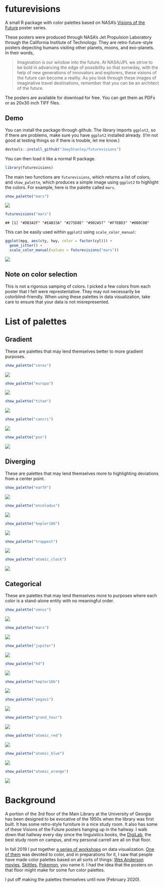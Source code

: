 
# futurevisions

A small R package with color palettes based on NASA’s [Visions of the
Future](https://www.jpl.nasa.gov/visions-of-the-future/) poster series.

These posters were produced through NASA’s Jet Propulsion Laboratory
through the California Institute of Technology. They are
retro-future-style posters depecting humans visiting other planets,
moons, and exo-planets. In their words,

> Imagination is our window into the future. At NASA/JPL we strive to be
> bold in advancing the edge of possibility so that someday, with the
> help of new generations of innovators and explorers, these visions of
> the future can become a reality. As you look through these images of
> imaginative travel destinations, remember that you can be an architect
> of the future.

The posters are available for download for free. You can get them as
PDFs or as 20x30 inch TIFF files.

## Demo

You can install the package through github. The library imports
`ggplot2`, so if there are problems, make sure you have `ggplot2`
installed already. (I’m not good at testing things so if there is
trouble, let me know.)

``` r
devtools::install_github("JoeyStanley/futurevisions")
```

You can then load it like a normal R package.

``` r
library(futurevisions)
```

The main two functions are `futurevisions`, which returns a list of
colors, and `show_palette`, which produces a simple image using
`ggplot2` to highlight the colors. For example, here is the palette
called `mars`.

``` r
show_palette("mars")
```

![](README_files/figure-gfm/unnamed-chunk-4-1.png)<!-- -->

``` r
futurevisions("mars")
```

    ## [1] "#DB3A2F" "#EAB33A" "#275D8E" "#902A57" "#F7EBD3" "#0B0C0B"

This can be easily used within `ggplot2` using `scale_color_manual`:

``` r
ggplot(mpg, aes(cty, hwy, color = factor(cyl))) +
  geom_jitter() +
  scale_color_manual(values = futurevisions("mars"))
```

![](README_files/figure-gfm/unnamed-chunk-5-1.png)<!-- -->

## Note on color selection

This is not a rigorous samping of colors. I picked a few colors from
each poster that I felt were represtentative. They may not necessarily
be colorblind-friendly. When using these palettes in data visualization,
take care to ensure that your data is not misrepresented.

# List of palettes

## Gradient

These are palettes that may lend themselves better to more gradient
purposes.

``` r
show_palette("ceres")
```

![](README_files/figure-gfm/unnamed-chunk-6-1.png)<!-- -->

``` r
show_palette("europa")
```

![](README_files/figure-gfm/unnamed-chunk-6-2.png)<!-- -->

``` r
show_palette("titan")
```

![](README_files/figure-gfm/unnamed-chunk-6-3.png)<!-- -->

``` r
show_palette("cancri")
```

![](README_files/figure-gfm/unnamed-chunk-6-4.png)<!-- -->

``` r
show_palette("pso")
```

![](README_files/figure-gfm/unnamed-chunk-6-5.png)<!-- -->

## Diverging

These are palettes that may lend themselves more to highlighting
deviations from a center point.

``` r
show_palette("earth")
```

![](README_files/figure-gfm/unnamed-chunk-7-1.png)<!-- -->

``` r
show_palette("enceladus")
```

![](README_files/figure-gfm/unnamed-chunk-7-2.png)<!-- -->

``` r
show_palette("kepler186")
```

![](README_files/figure-gfm/unnamed-chunk-7-3.png)<!-- -->

``` r
show_palette("trappest")
```

![](README_files/figure-gfm/unnamed-chunk-7-4.png)<!-- -->

``` r
show_palette("atomic_clock")
```

![](README_files/figure-gfm/unnamed-chunk-7-5.png)<!-- -->

## Categorical

These are palettes that may lend themselves more to purposes where each
color is a stand-alone entity with no meaningful order.

``` r
show_palette("venus")
```

![](README_files/figure-gfm/unnamed-chunk-8-1.png)<!-- -->

``` r
show_palette("mars")
```

![](README_files/figure-gfm/unnamed-chunk-8-2.png)<!-- -->

``` r
show_palette("jupiter")
```

![](README_files/figure-gfm/unnamed-chunk-8-3.png)<!-- -->

``` r
show_palette("hd")
```

![](README_files/figure-gfm/unnamed-chunk-8-4.png)<!-- -->

``` r
show_palette("kepler16b")
```

![](README_files/figure-gfm/unnamed-chunk-8-5.png)<!-- -->

``` r
show_palette("pegasi")
```

![](README_files/figure-gfm/unnamed-chunk-8-6.png)<!-- -->

``` r
show_palette("grand_tour")
```

![](README_files/figure-gfm/unnamed-chunk-8-7.png)<!-- -->

``` r
show_palette("atomic_red")
```

![](README_files/figure-gfm/unnamed-chunk-8-8.png)<!-- -->

``` r
show_palette("atomic_blue")
```

![](README_files/figure-gfm/unnamed-chunk-8-9.png)<!-- -->

``` r
show_palette("atomic_orange")
```

![](README_files/figure-gfm/unnamed-chunk-8-10.png)<!-- -->

# Background

A portion of the 3rd floor of the Main Library at the University of
Georgia has been designed to be evocative of the 1950s when the library
was first built. It has some retro-style furniture in a nice study room.
It also has some of these Visions of the Future posters hanging up in
the hallway. I walk down that hallway every day since the linguistics
books, the [DigiLab](https://digi.uga.edu), the best study room on
campus, and my personal carrell are all on that floor.

In fall 2019 I put together [a series of
workshops](http://joeystanley.com/pages/dataviz) on data visualization.
[One of them](http://joeystanley.com/downloads/191023-color.pdf) was
devoted to color, and in preparations for it, I saw that people have
made color palettes based on all sorts of things: [Wes Anderson
movies](https://www.designcontest.com/blog/inspiration-gallery-wes-anderson-color-palettes/),
[Skittles](http://alyssafrazee.com/2014/03/06/RSkittleBrewer.html),
[Pokemon](http://pokepalettes.com), you name it. I had the idea that the
posters on that floor might make for some fun color palettes.

I put off making the palettes themselves until now (February 2020).
